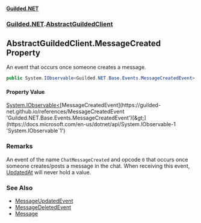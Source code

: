 
#### [Guilded.NET](Guilded_NET 'Guilded.NET')
### [Guilded.NET](Guilded_NET#Guilded_NET 'Guilded.NET').[AbstractGuildedClient](AbstractGuildedClient 'Guilded.NET.AbstractGuildedClient')
## AbstractGuildedClient.MessageCreated Property

An event that occurs once someone creates a message.
```csharp
public System.IObservable<Guilded.NET.Base.Events.MessageCreatedEvent> MessageCreated { get; }
```


#### Property Value
[System.IObservable&lt;](https://docs.microsoft.com/en-us/dotnet/api/System.IObservable-1 'System.IObservable`1')[MessageCreatedEvent](https://guilded-net.github.io/references/MessageCreatedEvent 'Guilded.NET.Base.Events.MessageCreatedEvent')[&gt;](https://docs.microsoft.com/en-us/dotnet/api/System.IObservable-1 'System.IObservable`1')

### Remarks
  
An event of the name `ChatMessageCreated` and opcode `0` that occurs once someone creates/posts a message in the chat. When receiving this event, [UpdatedAt](https://guilded-net.github.io/references/Message_UpdatedAt 'Guilded.NET.Base.Content.Message.UpdatedAt') will never hold a value.

### See Also
- [MessageUpdatedEvent](https://guilded-net.github.io/references/MessageUpdatedEvent 'Guilded.NET.Base.Events.MessageUpdatedEvent')
- [MessageDeletedEvent](https://guilded-net.github.io/references/MessageDeletedEvent 'Guilded.NET.Base.Events.MessageDeletedEvent')
- [Message](https://guilded-net.github.io/references/Message 'Guilded.NET.Base.Content.Message')